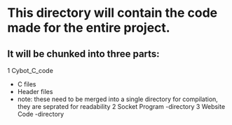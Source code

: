 # This directory will contain the code made for the entire project.

## It will be chunked into three parts:
1 Cybot_C_code
  - C files
  - Header files
  - note: these need to be merged into a single directory for compilation, they are seprated for readability
2 Socket Program
  -directory
3 Website Code
  -directory
